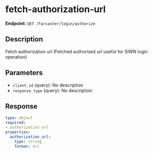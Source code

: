# fetch-authorization-url

**Endpoint**: `GET /farcaster/login/authorize`

## Description
Fetch authorization url (Fetched authorized url useful for SIWN login operation)

## Parameters
- `client_id` (query): No description
- `response_type` (query): No description

## Response
```yaml
type: object
required:
- authorization_url
properties:
  authorization_url:
    type: string
    format: uri
```
